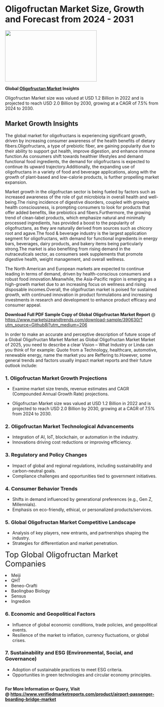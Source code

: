 <H1>Oligofructan Market Size, Growth and Forecast from 2024 - 2031</H1><img class="aligncenter size-medium wp-image-584254" src="https://thirdeyenews.in/wp-content/uploads/2024/09/Global-Market-Research-300x168.jpeg" alt="" width="300" height="168" /><p><strong>Global&nbsp;<a href="https://www.marketsizeandtrends.com/download-sample/390630/?utm_source=Github8j?utm_medium=206">Oligofructan Market</a> Insights</strong></p><p>Oligofructan Market size was valued at USD 1.2 Billion in 2022 and is projected to reach USD 2.0 Billion by 2030, growing at a CAGR of 7.5% from 2024 to 2030.</p><p><h2>Market Growth Insights</h2> <p>The global market for oligofructans is experiencing significant growth, driven by increasing consumer awareness of the health benefits of dietary fibers.Oligofructans, a type of prebiotic fiber, are gaining popularity due to their ability to support gut health, improve digestion, and enhance immune function.As consumers shift towards healthier lifestyles and demand functional food ingredients, the demand for oligofructans is expected to continue its upward trajectory.Additionally, the expanding use of oligofructans in a variety of food and beverage applications, along with the growth of plant-based and low-calorie products, is further propelling market expansion.</p> <p>Market growth in the oligofructan sector is being fueled by factors such as increased awareness of the role of gut microbiota in overall health and well-being.The rising incidence of digestive disorders, coupled with growing health consciousness, is prompting consumers to look for products that offer added benefits, like prebiotics and fibers.Furthermore, the growing trend of clean-label products, which emphasize natural and minimally processed ingredients, has provided a boost to the popularity of oligofructans, as they are naturally derived from sources such as chicory root and agave.The food & beverage industry is the largest application segment for oligofructans, with demand for functional ingredients in energy bars, beverages, dairy products, and bakery items being particularly strong.The market is also benefiting from rising demand in the nutraceuticals sector, as consumers seek supplements that promote digestive health, weight management, and overall wellness.</p> <p>The North American and European markets are expected to continue leading in terms of demand, driven by health-conscious consumers and robust food innovation.Meanwhile, the Asia-Pacific region is emerging as a high-growth market due to an increasing focus on wellness and rising disposable incomes.Overall, the oligofructan market is poised for sustained growth, with continued innovation in product formulations and increasing investments in research and development to enhance product efficacy and consumer appeal.</p> <p><span class=""><strong>Download Full PDF Sample Copy of Global Oligofructan Market Report</strong> @ <a href="https://www.marketsizeandtrends.com/download-sample/390630/?utm_source=Github8j?utm_medium=206" target="_blank">https://www.marketsizeandtrends.com/download-sample/390630/?utm_source=Github8j?utm_medium=206</a></span></p><p>In order to make an accurate and perceptive description of future scope of a Global&nbsp;Oligofructan Market Market as Global&nbsp;Oligofructan Market Market of 2025, you need to describe a clear Vision &ndash; What Industry or Linda can you think of for example: Quote from a Technology, healthcare, automotive, renewable energy, name the market you are Reffering to.However, some general trends and factors usually impact market reports and their future outlook include:</p><h3>1.&nbsp;<strong>Oligofructan Market Growth Projections</strong></h3><ul><li>Examine market size trends, revenue estimates and CAGR (Compounded Annual Growth Rate) projections.</li><li><p>Oligofructan Market size was valued at USD 1.2 Billion in 2022 and is projected to reach USD 2.0 Billion by 2030, growing at a CAGR of 7.5% from 2024 to 2030.</p></li></ul><h3>2.&nbsp;<strong>Oligofructan Market Technological Advancements</strong></h3><ul><li>Integration of AI, IoT, blockchain, or automation in the industry.</li><li>Innovations driving cost reductions or improving efficiency.</li></ul><h3>3.&nbsp;<strong>Regulatory and Policy Changes</strong></h3><ul><li>Impact of global and regional regulations, including sustainability and carbon-neutral goals.</li><li>Compliance challenges and opportunities tied to government initiatives.</li></ul><h3>4.&nbsp;<strong>Consumer Behavior Trends</strong></h3><ul><li>Shifts in demand influenced by generational preferences (e.g., Gen Z, Millennials).</li><li>Emphasis on eco-friendly, ethical, or personalized products/services.</li></ul><h3>5.&nbsp;<strong>Global Oligofructan Market Competitive Landscape</strong></h3><ul><li>Analysis of key players, new entrants, and partnerships shaping the industry.</li><li>Strategies for differentiation and market penetration.</li></ul><p data-pm-slice="1 1 []"><span style="color: inherit; font-family: inherit; font-size: 25px;">Top Global Oligofructan Market Companies</span></p><div class="" data-test-id=""><p><li>Meiji</li><li> QHT</li><li> Beneo-Orafti</li><li> Baolingbao Biology</li><li> Sensus</li><li> Ingredion</li></p></div><h3>6.&nbsp;<strong>Economic and Geopolitical Factors</strong></h3><ul><li>Influence of global economic conditions, trade policies, and geopolitical events.</li><li>Resilience of the market to inflation, currency fluctuations, or global crises.</li></ul><h3>7.&nbsp;<strong>Sustainability and ESG (Environmental, Social, and Governance)</strong></h3><ul><li>Adoption of sustainable practices to meet ESG criteria.</li><li>Opportunities in green technologies and circular economy principles.</li></ul><h2><strong style="font-size: 14px;">For More Information or Query, Visit @&nbsp;</strong><a style="background-color: #ffffff; font-size: 14px;" href="https://www.marketsizeandtrends.com/report/oligofructan-market/" target="_blank">https://www.verifiedmarketreports.com/product/airport-passenger-boarding-bridge-market</a></h2>